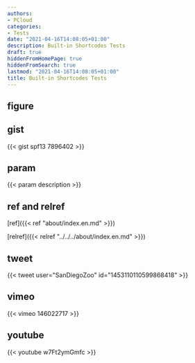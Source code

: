 ```yaml
---
authors:
- PCloud
categories:
- Tests
date: "2021-04-16T14:08:05+01:00"
description: Built-in Shortcodes Tests
draft: true
hiddenFromHomePage: true
hiddenFromSearch: true
lastmod: "2021-04-16T14:08:05+01:00"
title: Built-in Shortcodes Tests
---
```


<!--more-->

## figure



## gist

{{< gist spf13 7896402 >}}

## param

{{< param description >}}

## ref and relref

[ref]({{< ref "about/index.en.md" >}})

[relref]({{< relref "../../../about/index.en.md" >}})

## tweet

{{< tweet user="SanDiegoZoo" id="1453110110599868418" >}}

## vimeo

{{< vimeo 146022717 >}}

## youtube

{{< youtube w7Ft2ymGmfc >}}
